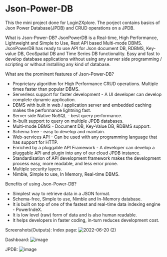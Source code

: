 # Json-Power-DB

This the mini project done for Login2Xplore. 
The porject contains basics of Json Power Database(JPDB) and CRUD operations on a JPDB.

What is Json-Power-DB?
JsonPowerDB is a Real-time, High Performance, Lightweight and Simple to Use, Rest API based Multi-mode DBMS. JsonPowerDB has ready to use API for Json document DB, RDBMS, Key-value DB, GeoSpatial DB and Time Series DB functionality. Easy and fast to develop database applications without using any server side programming / scripting or without installing any kind of database.

What are the prominent features of Json-Power-DB?
- Proprietary algorithm for High Performance CRUD operations. Multiple times faster than popular DBMS.
- Serverless support for faster development - A UI developer can develop complete dynamic application.
- DBMS with built in web / application server and embedded caching makes the performance lightning fast.
- Server side Native NoSQL - best query performance.
- In-built support to query on multiple JPDB databases.
- Multi-mode DBMS - Document DB, Key-Value DB, RDBMS support.
- Schema free - easy to develop and maintain.
- Web-services API - Can be used with any programming language that has support for HTTP.
- Enriched by a pluggable API Framework - A developer can develop a pluggable API and plugin into any of our cloud JPDB instance.
- Standardisation of API development framework makes the development process easy, more readable, and less error prone.
- Multiple security layers.
- Nimble, Simple to use, In Memory, Real-time DBMS.

Benefits of using Json-Power-DB?
- Simplest way to retrieve data in a JSON format.
- Schema-free, Simple to use, Nimble and In-Memory database.
- It is built on top of one of the fastest and real-time data indexing engine - PowerIndeX.
- It is low level (raw) form of data and is also human readable.
- It helps developers in faster coding, in-turn reduces development cost.


Screenshots(Outputs):
Index page:
![2022-06-20 (2)](https://user-images.githubusercontent.com/66900011/174565872-99ad4ece-991f-444c-bdaa-05dd9ed5b058.png)

Dashboard:
![image](https://user-images.githubusercontent.com/66900011/174566529-751eec64-5791-480e-adde-c57df689a4eb.png)

JPDB:
![image](https://user-images.githubusercontent.com/66900011/174566428-1597fbb0-78cc-46ca-a490-7e87f7e5aba0.png)

